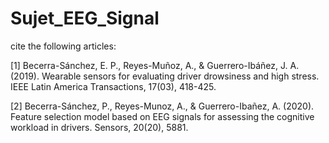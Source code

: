 # Sujet_EEG_Signal

cite the following articles:

[1] Becerra-Sánchez, E. P., Reyes-Muñoz, A., & Guerrero-Ibáñez, J. A. (2019). Wearable sensors for evaluating driver drowsiness and high stress. 
IEEE Latin America Transactions, 17(03), 418-425.

[2] Becerra-Sánchez, P., Reyes-Munoz, A., & Guerrero-Ibañez, A. (2020). Feature selection model based on EEG signals for assessing the cognitive workload in drivers. 
Sensors, 20(20), 5881.
